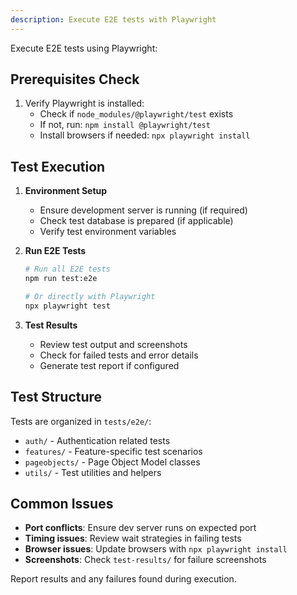 ```yaml
---
description: Execute E2E tests with Playwright
---
```


Execute E2E tests using Playwright:

## Prerequisites Check
1. Verify Playwright is installed:
   - Check if `node_modules/@playwright/test` exists
   - If not, run: `npm install @playwright/test`
   - Install browsers if needed: `npx playwright install`

## Test Execution
1. **Environment Setup**
   - Ensure development server is running (if required)
   - Check test database is prepared (if applicable)
   - Verify test environment variables

2. **Run E2E Tests**
   ```bash
   # Run all E2E tests
   npm run test:e2e
   
   # Or directly with Playwright
   npx playwright test
   ```

3. **Test Results**
   - Review test output and screenshots
   - Check for failed tests and error details
   - Generate test report if configured

## Test Structure
Tests are organized in `tests/e2e/`:
- `auth/` - Authentication related tests
- `features/` - Feature-specific test scenarios  
- `pageobjects/` - Page Object Model classes
- `utils/` - Test utilities and helpers

## Common Issues
- **Port conflicts**: Ensure dev server runs on expected port
- **Timing issues**: Review wait strategies in failing tests
- **Browser issues**: Update browsers with `npx playwright install`
- **Screenshots**: Check `test-results/` for failure screenshots

Report results and any failures found during execution.